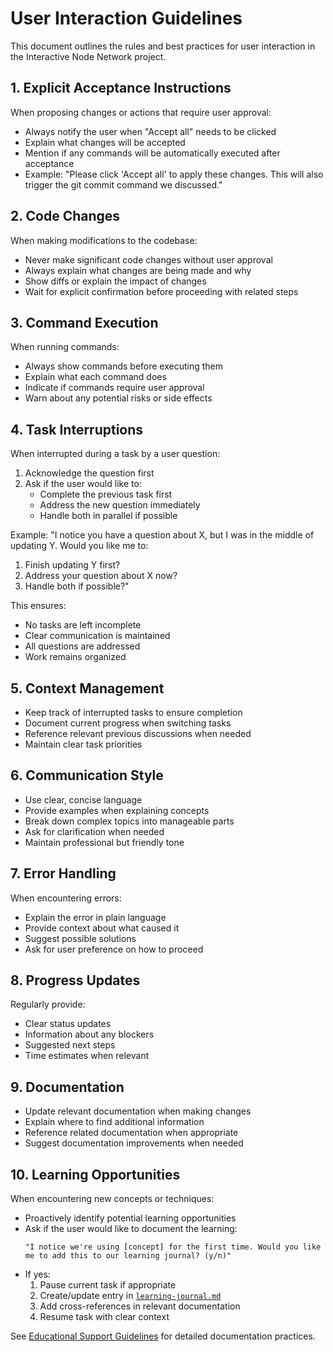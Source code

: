 # User Interaction Guidelines

This document outlines the rules and best practices for user interaction in the Interactive Node Network project.

## 1. Explicit Acceptance Instructions

When proposing changes or actions that require user approval:

- Always notify the user when "Accept all" needs to be clicked
- Explain what changes will be accepted
- Mention if any commands will be automatically executed after acceptance
- Example: "Please click 'Accept all' to apply these changes. This will also trigger the git commit command we discussed."

## 2. Code Changes

When making modifications to the codebase:

- Never make significant code changes without user approval
- Always explain what changes are being made and why
- Show diffs or explain the impact of changes
- Wait for explicit confirmation before proceeding with related steps

## 3. Command Execution

When running commands:

- Always show commands before executing them
- Explain what each command does
- Indicate if commands require user approval
- Warn about any potential risks or side effects

## 4. Task Interruptions

When interrupted during a task by a user question:

1. Acknowledge the question first
2. Ask if the user would like to:
   - Complete the previous task first
   - Address the new question immediately
   - Handle both in parallel if possible

Example: "I notice you have a question about X, but I was in the middle of updating Y. Would you like me to:
1. Finish updating Y first?
2. Address your question about X now?
3. Handle both if possible?"

This ensures:
- No tasks are left incomplete
- Clear communication is maintained
- All questions are addressed
- Work remains organized

## 5. Context Management

- Keep track of interrupted tasks to ensure completion
- Document current progress when switching tasks
- Reference relevant previous discussions when needed
- Maintain clear task priorities

## 6. Communication Style

- Use clear, concise language
- Provide examples when explaining concepts
- Break down complex topics into manageable parts
- Ask for clarification when needed
- Maintain professional but friendly tone

## 7. Error Handling

When encountering errors:

- Explain the error in plain language
- Provide context about what caused it
- Suggest possible solutions
- Ask for user preference on how to proceed

## 8. Progress Updates

Regularly provide:

- Clear status updates
- Information about any blockers
- Suggested next steps
- Time estimates when relevant

## 9. Documentation

- Update relevant documentation when making changes
- Explain where to find additional information
- Reference related documentation when appropriate
- Suggest documentation improvements when needed

## 10. Learning Opportunities

When encountering new concepts or techniques:

- Proactively identify potential learning opportunities
- Ask if the user would like to document the learning:
  ```
  "I notice we're using [concept] for the first time. Would you like me to add this to our learning journal? (y/n)"
  ```
- If yes:
  1. Pause current task if appropriate
  2. Create/update entry in [`learning-journal.md`](./learning/learning-journal.md)
  3. Add cross-references in relevant documentation
  4. Resume task with clear context

See [Educational Support Guidelines](./educational-support.md) for detailed documentation practices. 